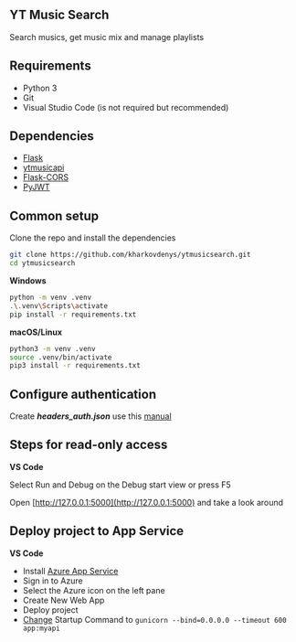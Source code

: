 ## YT Music Search

Search musics, get music mix and manage playlists 

## Requirements

* Python 3
* Git
* Visual Studio Code (is not required but recommended)

## Dependencies

* [Flask](https://github.com/pallets/flask)
* [ytmusicapi](https://github.com/sigma67/ytmusicapi)
* [Flask-CORS](https://github.com/corydolphin/flask-cors)
* [PyJWT](https://github.com/jpadilla/pyjwt)

## Common setup

Clone the repo and install the dependencies

```bash
git clone https://github.com/kharkovdenys/ytmusicsearch.git
cd ytmusicsearch
```

**Windows**

```bash
python -m venv .venv
.\.venv\Scripts\activate
pip install -r requirements.txt
```

**macOS/Linux**

```bash
python3 -m venv .venv
source .venv/bin/activate
pip3 install -r requirements.txt
```

## Configure authentication

Create ***headers_auth.json*** use this [manual](https://ytmusicapi.readthedocs.io/en/latest/setup.html)

## Steps for read-only access

**VS Code**

Select Run and Debug on the Debug start view or press F5

Open [http://127.0.0.1:5000](http://127.0.0.1:5000) and take a look around

## Deploy project to App Service

**VS Code**

* Install [Azure App Service](https://marketplace.visualstudio.com/items?itemName=ms-azuretools.vscode-azureappservice)
* Sign in to Azure
* Select the Azure icon on the left pane
* Create New Web App
* Deploy project
* [Change](https://portal.azure.com/) Startup Command to `gunicorn --bind=0.0.0.0 --timeout 600 app:myapi`